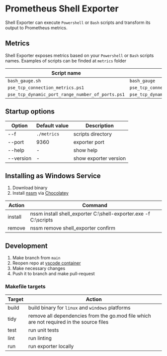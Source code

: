 # Prometheus Shell Exporter

Shell Exporter can execute `Powershell` or `Bash` scripts and transform its output to Prometheus metrics.

## Metrics

Shell Exporter exposes metrics based on your `Powershell` or `Bash` scripts names. Examples of scripts can be finded at `metrics` folder

| Script name                                      | Metric name                                  |
| -------------------------------------------------|----------------------------------------------|
| `bash_gauge.sh`                                  | `bash_gauge`                                 |
| `pse_tcp_connection_metrics.ps1`                 | `pse_tcp_connection_metrics`                 |
| `pse_tcp_dynamic_port_range_number_of_ports.ps1` | `pse_tcp_dynamic_port_range_number_of_ports` |

## Startup options

| Option    | Default value | Description           |
| ----------|---------------|-----------------------|
| --f       | `./metrics`   | scripts directory     |
| --port    | 9360          | exporter port         |
| --help    | -             | show help             |
| --version | -             | show exporter version |


## Installing as Windows Service

1. Download binary
2. Install [nssm](https://nssm.cc/) via [Chocolatey](https://community.chocolatey.org/packages/NSSM)

| Action    | Command                                                          |
| ----------|------------------------------------------------------------------|
| install   | nssm install shell_exporter C:\shell-exporter.exe -f C:\scripts  |
| remove    | nssm remove shell_exporter confirm                               |

## Development

1. Make branch from `main`
2. Reopen repo at [vscode container](https://code.visualstudio.com/docs/remote/containers)
3. Make necessary changes
4. Push it to branch and make pull-request

### Makefile targets

| Target    | Action                                                                                  |
| ----------|-----------------------------------------------------------------------------------------|
| build     | build binary for `linux` and `windows` platforms                                        |
| tidy      | remove all dependencies from the go.mod file which are not required in the source files |
| test      | run unit tests                                                                          |
| lint      | run linting                                                                             |
| run       | run exporter locally                                                                    |
